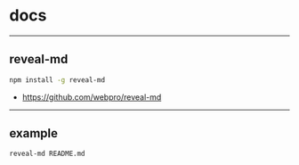 # docs

---

## reveal-md
```bash
npm install -g reveal-md
```
* https://github.com/webpro/reveal-md

---

## example
```bash
reveal-md README.md
```
